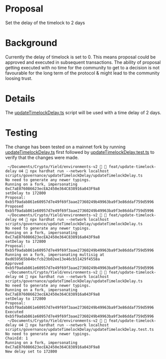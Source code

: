 # Proposal
Set the delay of the timelock to 2 days

# Background
Currently the delay of timelock is set to 0. This means proposal could be approved and executed in subsequent transactions. The ability of proposal getting executed with no time for the community to get to a decision is not favourable for the long term of the protocol & might lead to the community loosing trust.

# Details
The [updateTimelockDelay.ts](https://github.com/yieldprotocol/environments-v2/blob/1353d5c6c14ec313cb933d07c4678d1cd867c630/scripts/governance/updateTimelockDelay/updateTimelockDelay.ts) script will be used with a time delay of 2 days.

# Testing
The change has been tested on a mainnet fork by running [updateTimelockDelay.ts](https://github.com/yieldprotocol/environments-v2/blob/1353d5c6c14ec313cb933d07c4678d1cd867c630/scripts/governance/updateTimelockDelay/updateTimelockDelay.ts) first followed by [updateTimelockDelay.test.ts](https://github.com/yieldprotocol/environments-v2/blob/1353d5c6c14ec313cb933d07c4678d1cd867c630/scripts/governance/updateTimelockDelay/updateTimelockDelay.test.ts) to verify that the changes were made.
```
 ~/Documents/Crypto/Yield/environments-v2   feat/update-timelock-delay ⍟4  npx hardhat run --network localhost scripts/governance/updateTimelockDelay/updateTimelockDelay.ts
No need to generate any newer typings.
Running on a fork, impersonating 0xC7aE076086623ecEA2450e364C838916a043F9a8
setDelay to 172800
Proposal: 0xb5f9adab861e60957d7e49f69f3aae27360249b49963ba9f3e86ddaf759d5996
Proposed 0xb5f9adab861e60957d7e49f69f3aae27360249b49963ba9f3e86ddaf759d5996
 ~/Documents/Crypto/Yield/environments-v2   feat/update-timelock-delay ⍟4  npx hardhat run --network localhost scripts/governance/updateTimelockDelay/updateTimelockDelay.ts
No need to generate any newer typings.
Running on a fork, impersonating 0xC7aE076086623ecEA2450e364C838916a043F9a8
setDelay to 172800
Proposal: 0xb5f9adab861e60957d7e49f69f3aae27360249b49963ba9f3e86ddaf759d5996
Running on a fork, impersonating multisig at 0xd659565b84bcfcb23b02ee13e46cb51429f4558a
Approved 0xb5f9adab861e60957d7e49f69f3aae27360249b49963ba9f3e86ddaf759d5996
 ~/Documents/Crypto/Yield/environments-v2   feat/update-timelock-delay ⍟4  npx hardhat run --network localhost scripts/governance/updateTimelockDelay/updateTimelockDelay.ts
No need to generate any newer typings.
Running on a fork, impersonating 0xC7aE076086623ecEA2450e364C838916a043F9a8
setDelay to 172800
Proposal: 0xb5f9adab861e60957d7e49f69f3aae27360249b49963ba9f3e86ddaf759d5996
Executed 0xb5f9adab861e60957d7e49f69f3aae27360249b49963ba9f3e86ddaf759d5996
 ~/Documents/Crypto/Yield/environments-v2   feat/update-timelock-delay ⍟4  npx hardhat run --network localhost scripts/governance/updateTimelockDelay/updateTimelockDelay.test.ts
No need to generate any newer typings.
ChainId: 1
Running on a fork, impersonating 0xC7aE076086623ecEA2450e364C838916a043F9a8
New delay set to 172800
```